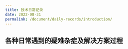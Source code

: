 ```yaml
---
title: 技术日常记录
date: 2022-08-31
permalink: /document/daily-records/introduction/
---
```


## 各种日常遇到的疑难杂症及解决方案过程